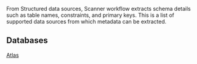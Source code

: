 From Structured data sources, Scanner workflow extracts schema details such as table names, constraints, and primary keys.
This is a list of supported data sources from which metadata can be extracted. 

## Databases

[Atlas](databases_and_warehouses/mariadb.md)